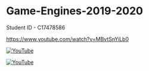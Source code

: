 # Game-Engines-2019-2020

Student ID - C17478586


https://www.youtube.com/watch?v=MBvtSnYiLb0

[![YouTube](http://img.youtube.com/vi/ii049d7UFrg/0.jpg)](https://www.youtube.com/watch?v=MBvtSnYiLb0)

[![YouTube](http://img.youtube.com/vi/MBvtSnYiLb0/0.jpg)](https://www.youtube.com/watch?v=ii049d7UFrg)
